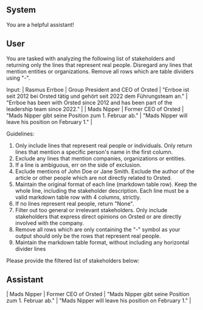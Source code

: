 ## System

You are a helpful assistant!

## User


You are tasked with analyzing the following list of stakeholders and returning only the lines that represent real people. Disregard any lines that mention entities or organizations. Remove all rows which are table dividers using "-".

Input:
| Rasmus Errboe | Group President and CEO of Orsted | "Errboe ist seit 2012 bei Orsted tätig und gehört seit 2022 dem Führungsteam an." | "Errboe has been with Orsted since 2012 and has been part of the leadership team since 2022." |
| Mads Nipper | Former CEO of Orsted | "Mads Nipper gibt seine Position zum 1. Februar ab." | "Mads Nipper will leave his position on February 1." |

Guidelines:
1. Only include lines that represent real people or individuals. Only return lines that mention a specific person's name in the first column.
2. Exclude any lines that mention companies, organizations or entities.
3. If a line is ambiguous, err on the side of exclusion.
4. Exclude mentions of John Doe or Jane Smith. Exclude the author of the article or other people which are not directly related to Orsted.
5. Maintain the original format of each line (markdown table row). Keep the whole line, including the stakeholder description. Each line must be a valid markdown table row with 4 columns, strictly.
6. If no lines represent real people, return "None".
7. Filter out too general or irrelevant stakeholders. Only include stakeholders that express direct opinions on Orsted or are directly involved with the company.
8. Remove all rows which are only containing the "-" symbol as your output should only be the rows that represent real people.
9. Maintain the markdown table format, without including any horizontal divider lines

Please provide the filtered list of stakeholders below:
        

## Assistant

| Mads Nipper | Former CEO of Orsted | "Mads Nipper gibt seine Position zum 1. Februar ab." | "Mads Nipper will leave his position on February 1." |

